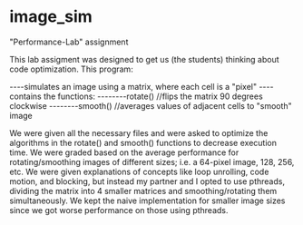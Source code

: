 image_sim
===============

"Performance-Lab" assignment

This lab assigment was designed to get us (the students) thinking about code optimization. This program:

----simulates an image using a matrix, where each cell is a "pixel"
----contains the functions:
--------rotate() //flips the matrix 90 degrees clockwise
--------smooth() //averages values of adjacent cells to "smooth" image

We were given all the necessary files and were asked to optimize the
 algorithms in the rotate() and smooth() functions to decrease
 execution time. We were graded based on the average performance for
 rotating/smoothing images of different sizes; i.e. a 64-pixel image,
 128, 256, etc. We were given explanations of concepts like loop
 unrolling, code motion, and blocking, but instead my partner and I
 opted to use pthreads, dividing the matrix into 4 smaller matrices and
 smoothing/rotating them simultaneously. We kept the naive
 implementation for smaller image sizes since we got worse performance
 on those using pthreads.
